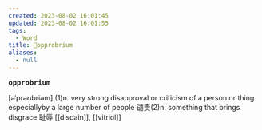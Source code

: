 ```yaml
---
created: 2023-08-02 16:01:45
updated: 2023-08-02 16:01:55
tags:
  - Word
title: 📖opprobrium
aliases:
  - null
---
```


<pre><strong>opprobrium</strong></pre>
[əˈprəʊbriəm]
(1)n. very strong disapproval or criticism of a person or thing especiallyby a large number of people 谴责(2)n. something that brings disgrace 耻辱
[[disdain]], [[vitriol]]
